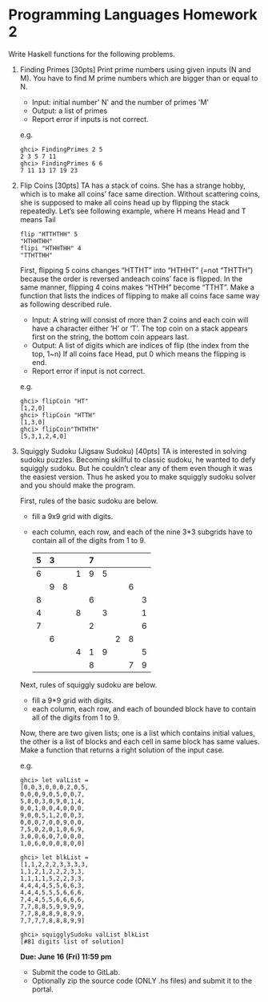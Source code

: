 # Programming Languages Homework 2

Write Haskell functions for the following problems.

1. Finding Primes [30pts]
   Print prime numbers using given inputs (N and M). You have to find M prime numbers which are bigger than or equal to N.

   - Input: initial number' N' and the number of primes 'M'
   - Output: a list of primes
   - Report error if inputs is not correct.

   e.g.

   ```
   ghci> FindingPrimes 2 5
   2 3 5 7 11
   ghci> FindingPrimes 6 6
   7 11 13 17 19 23
   ```

2. Flip Coins [30pts]
   TA has a stack of coins. She has a strange hobby, which is to make all coins’ face same direction. Without scattering coins, she is supposed to make all coins head up by flipping the stack repeatedly. Let’s see following example, where H means Head and T means Tail

   ```
   flip "HTTHTHH" 5
   "HTHHTHH"
   flipi "HTHHTHH" 4
   "TTHTTHH"
   ```

   First, flipping 5 coins changes “HTTHT” into “HTHHT” (=not “THTTH”) because the order is reversed andeach coins’ face is flipped. In the same manner, flipping 4 coins makes “HTHH” become “TTHT”. Make a function that lists the indices of flipping to make all coins face same way as following described rule.

   - Input: A string will consist of more than 2 coins and each coin will have a character either ‘H’ or ‘T’. The top coin on a stack appears first on the string, the bottom coin appears last.
   - Output: A list of digits which are indices of flip (the index from the top, 1~n)
     If all coins face Head, put 0 which means the flipping is end.
   - Report error if input is not correct.

   e.g.

   ```
   ghci> flipCoin "HT"
   [1,2,0]
   ghci> flipCoin "HTTH"
   [1,3,0]
   ghci> flipCoin"THTHTH"
   [5,3,1,2,4,0]
   ```


3. Squiggly Sudoku (Jigsaw Sudoku) [40pts]
   TA is interested in solving sudoku puzzles. Becoming skillful to classic sudoku, he wanted to defy squiggly sudoku. But he couldn’t clear any of them even though it was the easiest version. Thus he asked you to make squiggly sudoku solver and you should make the program.

   First, rules of the basic sudoku are below.

   - fill a 9x9 grid with digits.

   - each column, each row, and each of the nine 3*3 sub­grids have to contain all of the digits from 1 to 9.

     | 5    | 3    |      |      | 7    |      |      |      |      |
     | ---- | ---- | ---- | ---- | ---- | ---- | ---- | ---- | ---- |
     | 6    |      |      | 1    | 9    | 5    |      |      |      |
     |      | 9    | 8    |      |      |      |      | 6    |      |
     | 8    |      |      |      | 6    |      |      |      | 3    |
     | 4    |      |      | 8    |      | 3    |      |      | 1    |
     | 7    |      |      |      | 2    |      |      |      | 6    |
     |      | 6    |      |      |      |      | 2    | 8    |      |
     |      |      |      | 4    | 1    | 9    |      |      | 5    |
     |      |      |      |      | 8    |      |      | 7    | 9    |

    Next, rules of squiggly sudoku are below.

   - fill a 9*9 grid with digits.
   - each column, each row, and each of bounded block have to contain all of the digits from 1 to 9.

   Now, there are two given lists; one is a list which contains initial values, the other is a list of blocks and each cell in same block has same values. Make a function that returns a right solution of the input case.

   e.g.

   ```
   ghci> let valList =
   [0,0,3,0,0,0,2,0,5,
   0,0,0,9,0,5,0,0,7,
   5,8,0,3,0,9,0,1,4,
   0,0,1,0,0,4,0,0,0,
   9,0,0,5,1,2,0,0,3,
   0,0,0,7,0,0,9,0,0,
   7,5,0,2,0,1,0,6,9,
   3,0,0,6,0,7,0,0,0,
   1,0,6,0,0,0,8,0,0]

   ghci> let blkList =
   [1,1,2,2,2,3,3,3,3,
   1,1,2,1,2,2,2,3,3,
   1,1,1,1,5,2,2,3,3,
   4,4,4,4,5,5,6,6,3,
   4,4,4,5,5,5,6,6,6,
   7,4,4,5,5,6,6,6,6,
   7,7,8,8,5,9,9,9,9,
   7,7,8,8,8,9,8,9,9,
   7,7,7,7,8,8,8,9,9]

   ghci> squigglySudoku valList blkList
   [#81 digits list of solution]
   ```

   **Due: June 16 (Fri) 11:59 pm**

   - Submit the code to GitLab.
   - Optionally zip the source code (ONLY .hs files) and submit it to the portal.

   ​
